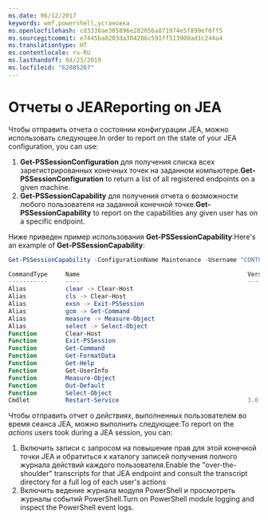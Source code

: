 ```yaml
---
ms.date: 06/12/2017
keywords: wmf,powershell,установка
ms.openlocfilehash: cd3338ae305896e282056a871974e5f899ef6ff5
ms.sourcegitcommit: e7445ba8203da304286c591ff513900ad1c244a4
ms.translationtype: HT
ms.contentlocale: ru-RU
ms.lasthandoff: 04/23/2019
ms.locfileid: "62085267"
---
```

# <a name="reporting-on-jea"></a><span data-ttu-id="bf6ae-102">Отчеты о JEA</span><span class="sxs-lookup"><span data-stu-id="bf6ae-102">Reporting on JEA</span></span>

<span data-ttu-id="bf6ae-103">Чтобы отправить отчета о состоянии конфигурации JEA, можно использовать следующее.</span><span class="sxs-lookup"><span data-stu-id="bf6ae-103">In order to report on the state of your JEA configuration, you can use:</span></span>

1. <span data-ttu-id="bf6ae-104">**Get-PSSessionConfiguration** для получения списка всех зарегистрированных конечных точек на заданном компьютере.</span><span class="sxs-lookup"><span data-stu-id="bf6ae-104">**Get-PSSessionConfiguration** to return a list of all registered endpoints on a given machine.</span></span>
2. <span data-ttu-id="bf6ae-105">**Get-PSSessionCapability** для получения отчета о возможности любого пользователя на заданной конечной точке.</span><span class="sxs-lookup"><span data-stu-id="bf6ae-105">**Get-PSSessionCapability** to report on the capabilities any given user has on a specific endpoint.</span></span>

<span data-ttu-id="bf6ae-106">Ниже приведен пример использования **Get-PSSessionCapability**:</span><span class="sxs-lookup"><span data-stu-id="bf6ae-106">Here's an example of **Get-PSSessionCapability**:</span></span>

```powershell
Get-PSSessionCapability -ConfigurationName Maintenance -Username "CONTOSO\JohnDoe"

CommandType     Name                                               Version    Source
-----------     ----                                               -------    ------
Alias           clear -> Clear-Host
Alias           cls -> Clear-Host
Alias           exsn -> Exit-PSSession
Alias           gcm -> Get-Command
Alias           measure -> Measure-Object
Alias           select -> Select-Object
Function        Clear-Host
Function        Exit-PSSession
Function        Get-Command
Function        Get-FormatData
Function        Get-Help
Function        Get-UserInfo
Function        Measure-Object
Function        Out-Default
Function        Select-Object
Cmdlet          Restart-Service                                    3.0.0.0 Microsof...
```

<span data-ttu-id="bf6ae-107">Чтобы отправить отчет о _действиях_, выполненных пользователем во время сеанса JEA, можно выполнить следующее:</span><span class="sxs-lookup"><span data-stu-id="bf6ae-107">To report on the _actions_ users took during a JEA session, you can:</span></span>

1. <span data-ttu-id="bf6ae-108">Включить записи с запросом на повышение прав для этой конечной точки JEA и обратиться к каталогу записей получения полного журнала действий каждого пользователя.</span><span class="sxs-lookup"><span data-stu-id="bf6ae-108">Enable the "over-the-shoulder" transcripts for that JEA endpoint and consult the transcript directory for a full log of each user's actions</span></span>
2. <span data-ttu-id="bf6ae-109">Включить ведение журнала модуля PowerShell и просмотреть журналы событий PowerShell.</span><span class="sxs-lookup"><span data-stu-id="bf6ae-109">Turn on PowerShell module logging and inspect the PowerShell event logs.</span></span>